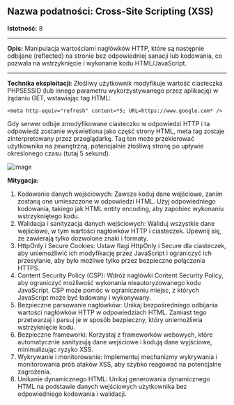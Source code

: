 ## Nazwa podatności: Cross-Site Scripting (XSS)

**Istotność:** 8

---

**Opis:**
Manipulacja wartościami nagłówków HTTP, które są następnie odbijane (reflected) na stronie bez odpowiedniej sanacji lub kodowania, co pozwala na wstrzyknięcie i wykonanie kodu HTML/JavaScript.

---

**Technika eksploitacji:**
Złośliwy użytkownik modyfikuje wartość ciasteczka PHPSESSID (lub innego parametru wykorzystywanego przez aplikację) w żądaniu GET, wstawiając tag HTML:

  `<meta http-equiv="refresh" content=*5; URL=https://www.google.com* />`

Gdy serwer odbije zmodyfikowane ciasteczko w odpowiedzi HTTP i ta odpowiedź zostanie wyświetlona jako część strony HTML, meta tag zostaje zinterpretowany przez przeglądarkę. Tag ten może przekierować użytkownika na zewnętrzną, potencjalnie złośliwą stronę po upływie określonego czasu (tutaj 5 sekund).

![image](https://github.com/GrzechuG/PWR-CBE-BAW-mutillidae-2024/assets/56219452/23a272ec-8a11-46e0-bd12-c4b273ec8015)

**Mitygacja:**
1. Kodowanie danych wejściowych: Zawsze koduj dane wejściowe, zanim zostaną one umieszczone w odpowiedzi HTML. Użyj odpowiedniego kodowania, takiego jak HTML entity encoding, aby zapobiec wykonaniu wstrzykniętego kodu.
1. Walidacja i sanityzacja danych wejściowych: Waliduj wszystkie dane wejściowe, w tym wartości nagłówków HTTP i ciasteczek. Upewnij się, że zawierają tylko dozwolone znaki i formaty.
1. HttpOnly i Secure Cookies: Ustaw flagi HttpOnly i Secure dla ciasteczek, aby uniemożliwić ich modyfikację przez JavaScript i ograniczyć ich przesyłanie, aby było możliwe tylko przez bezpieczne połączenia HTTPS.
1. Content Security Policy (CSP): Wdróż nagłówki Content Security Policy, aby ograniczyć możliwość wykonania nieautoryzowanego kodu JavaScript. CSP może pomóc w ograniczeniu miejsc, z których JavaScript może być ładowany i wykonywany.
1. Bezpieczne parsowanie nagłówków: Unikaj bezpośredniego odbijania wartości nagłówków HTTP w odpowiedziach HTML. Zamiast tego przetwarzaj i parsuj je w sposób bezpieczny, który uniemożliwia wstrzyknięcie kodu.
1. Bezpieczne frameworki: Korzystaj z frameworków webowych, które automatycznie sanityzują dane wejściowe i kodują dane wyjściowe, minimalizując ryzyko XSS.
1. Wykrywanie i monitorowanie: Implementuj mechanizmy wykrywania i monitorowania prób ataków XSS, aby szybko reagować na potencjalne zagrożenia.
1. Unikanie dynamicznego HTML: Unikaj generowania dynamicznego HTML na podstawie danych wejściowych użytkownika bez odpowiedniego kodowania i walidacji.
